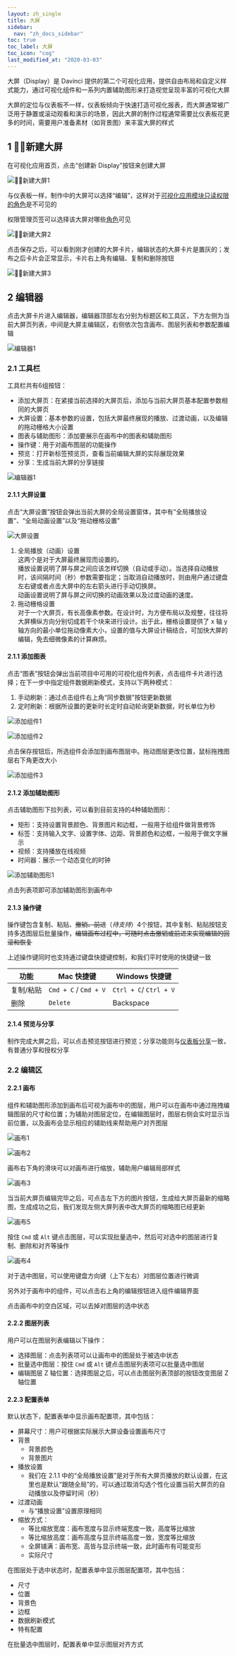 ```yaml
---
layout: zh_single
title: 大屏
sidebar:
  nav: "zh_docs_sidebar"
toc: true
toc_label: 大屏
toc_icon: "cog"
last_modified_at: "2020-03-03"
---
```


大屏（Display）是 Davinci 提供的第二个可视化应用，提供自由布局和自定义样式能力，通过可视化组件和一系列内置辅助图形来打造视觉呈现丰富的可视化大屏

大屏的定位与仪表板不一样，仪表板倾向于快速打造可视化报表，而大屏通常被广泛用于静置或滚动观看和演示的场景，因此大屏的制作过程通常需要比仪表板花更多的时间，需要用户准备素材（如背景图）来丰富大屏的样式

## 1 新建大屏

在可视化应用首页，点击“创建新 Display”按钮来创建大屏

![新建大屏1](../../assets/images/display/1.1.png)

与仪表板一样，制作中的大屏可以选择“编辑”，这样对于[可视化应用模块只读权限的角色](3.4-project#32-权限设置)是不可见的

权限管理页签可以选择该大屏对哪些[角色](3.3-role)可见

![新建大屏2](../../assets/images/display/1.2.png)

点击保存之后，可以看到刚才创建的大屏卡片，编辑状态的大屏卡片是置灰的；发布之后卡片会正常显示，卡片右上角有编辑、复制和删除按钮

![新建大屏3](../../assets/images/display/1.3.png)

## 2 编辑器

点击大屏卡片进入编辑器，编辑器顶部左右分别为标题区和工具区，下方左侧为当前大屏页列表，中间是大屏主编辑区，右侧依次包含画布、图层列表和参数配置编辑

![编辑器1](../../assets/images/display/2.1.png)

### 2.1 工具栏

工具栏共有6组按钮：
- 添加大屏页：在紧接当前选择的大屏页后，添加与当前大屏页基本配置参数相同的大屏页
- 大屏设置：基本参数的设置，包括大屏最终展现的播放、过渡动画，以及编辑的拖动栅格大小设置
- 图表与辅助图形：添加要展示在画布中的图表和辅助图形
- 操作键：用于对画布图层的功能操作
- 预览：打开新标签预览页，查看当前编辑大屏的实际展现效果
- 分享：生成当前大屏的分享链接

![编辑器1](../../assets/images/display/2.1.1.png)

#### 2.1.1 大屏设置

点击“大屏设置”按钮会弹出当前大屏的全局设置窗体，其中有“全局播放设置”、“全局动画设置”以及“拖动栅格设置”

![大屏设置](../../assets/images/display/2.1.1.4.png)

1. 全局播放（动画）设置  
这两个是对于大屏最终展现而设置的。    
播放设置说明了屏与屏之间应该怎样切换（自动或手动）。当选择自动播放时，该间隔时间（秒）参数需要指定；当取消自动播放时，则由用户通过键盘左右键或者点击大屏中的左右箭头进行手动切换屏。  
动画设置说明了屏与屏之间切换的动画效果以及过度动画的速度。  
2. 拖动栅格设置  
对于一个大屏页，有长高像素参数。在设计时，为方便布局以及规整，往往将大屏横纵方向分别切成若干个块来进行设计。出于此，栅格设置提供了 x 轴 y 轴方向的最小单位拖动像素大小，设置的值与大屏设计稿结合，可加快大屏的编辑，免去细微像素的计算麻烦。

#### 2.1.1 添加图表

点击“图表”按钮会弹出当前项目中可用的可视化组件列表，点击组件卡片进行选择；在下一步中指定组件数据刷新模式，支持以下两种模式：
1. 手动刷新：通过点击组件右上角“同步数据”按钮更新数据
1. 定时刷新：根据所设置的更新时长定时自动轮询更新数据，时长单位为秒

![添加组件1](../../assets/images/display/2.1.1.1.png)

![添加组件2](../../assets/images/display/2.1.1.2.png)

点击保存按钮后，所选组件会添加到画布图层中。拖动图层更改位置，鼠标拖拽图层右下角更改大小

![添加组件3](../../assets/images/display/2.1.1.3.png)

#### 2.1.2 添加辅助图形

点击辅助图形下拉列表，可以看到目前支持的4种辅助图形：
- 矩形：支持设置背景颜色、背景图片和边框，一般用于给组件做背景修饰
- 标签：支持输入文字、设置字体、边距、背景颜色和边框，一般用于做文字展示
- 视频：支持播放在线视频
- 时间器：展示一个动态变化的时钟

![添加辅助图形1](../../assets/images/display/2.1.2.1.png)

点击列表项即可添加辅助图形到画布中

#### 2.1.3 操作键

操作键包含复制、粘贴、~~撤销、前进~~（*待支持*）4个按钮，其中复制、粘贴按钮支持多选图层后批量操作，~~编辑画布过程中，可随时点击撤销或前进来实现编辑的回滚和恢复~~

上述操作键同时也支持通过键盘快捷键控制，和我们平时使用的快捷键一致

| 功能 | Mac 快捷键 | Windows 快捷键 |
| - | - | - |
| 复制/粘贴 | `Cmd + C` / `Cmd + V` | `Ctrl + C`/ `Ctrl + V` |
| 删除 | `Delete` | Backspace |

<!-- | 撤销 | `Cmd + z` | `Ctrl + z` |
| 前进 | `Cmd + y` 或 `Shift + Cmd + z` | `Ctrl + y` | -->

#### 2.1.4 预览与分享

制作完成大屏之后，可以点击预览按钮进行预览；分享功能则与[仪表板分享](2.4-dashboard#23-分享)一致，有普通分享和授权分享

### 2.2 编辑区
#### 2.2.1 画布

组件和辅助图形添加到画布后可视为画布中的图层，用户可以在画布中通过拖拽编辑图层的尺寸和位置；为辅助对图层定位，在编辑图层时，图层右侧会实时显示当前位置，以及画布会显示相应的辅助线来帮助用户对齐图层

![画布1](../../assets/images/display/2.2.1.1.gif)

![画布2](../../assets/images/display/2.2.1.2.gif)

画布右下角的滑块可以对画布进行缩放，辅助用户编辑局部样式

![画布3](../../assets/images/display/2.2.1.3.gif)

当当前大屏页编辑完毕之后，可点击左下方的图片按钮，生成给大屏页最新的缩略图，生成成功之后，我们发现左侧大屏列表中改大屏页的缩略图已经更新

![画布5](../../assets/images/display/2.2.1.5.gif)

按住 `Cmd` 或 `Alt` 键点击图层，可以实现批量选中，然后可对选中的图层进行复制、删除和对齐等操作

![画布4](../../assets/images/display/2.2.1.4.png)


对于选中图层，可以使用键盘方向键（上下左右）对图层位置进行微调

另外对于画布中的组件，可以点击右上角的编辑按钮进入组件编辑界面

点击画布中的空白区域，可以去掉对图层的选中状态

#### 2.2.2 图层列表

用户可以在图层列表编辑以下操作：
- 选择图层：点击列表项可以让画布中的图层处于被选中状态
- 批量选中图层：按住 `Cmd` 或 `Alt` 键点击图层列表项可以批量选中图层
- 编辑图层 Z 轴位置：选择图层之后，可以点击图层列表顶部的按钮改变图层 Z 轴位置

#### 2.2.3 配置表单

默认状态下，配置表单中显示画布配置项，其中包括：
- 屏幕尺寸：用户可根据实际展示大屏设备设置画布尺寸
- 背景
  - 背景颜色
  - 背景图片
- 播放设置
  - 我们在 2.1.1 中的“全局播放设置”是对于所有大屏页播放的默认设置，在这里也是默认“跟随全局”的，可以通过取消勾选个性化设置当前大屏页的自动播放以及停留时间（秒）
- 过渡动画
  - 与“播放设置”设置原理相同
- 缩放方式：
  - 等比缩放宽度：画布宽度与显示终端宽度一致，高度等比缩放
  - 等比缩放高度：画布高度与显示终端高度一致，宽度等比缩放
  - 全屏铺满：画布宽、高皆与显示终端一致，此时画布有可能变形
  - 实际尺寸

在图层处于选中状态时，配置表单中显示图层配置项，其中包括：
- 尺寸
- 位置
- 背景色
- 边框
- 数据刷新模式
- 特有配置

在批量选中图层时，配置表单中显示图层对齐方式
